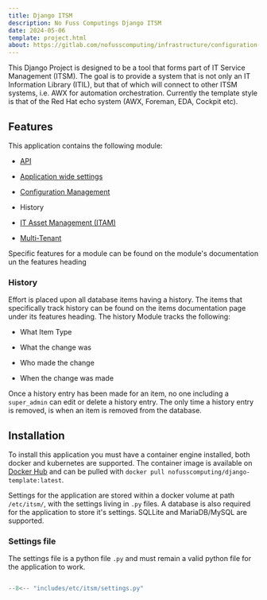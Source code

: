 ```yaml
---
title: Django ITSM
description: No Fuss Computings Django ITSM
date: 2024-05-06
template: project.html
about: https://gitlab.com/nofusscomputing/infrastructure/configuration-management/django_app
---
```


This Django Project is designed to be a tool that forms part of IT Service Management (ITSM). The goal is to provide a system that is not only an IT Information Library (ITIL), but that of which will connect to other ITSM systems, i.e. AWX for automation orchestration. Currently the template style is that of the Red Hat echo system (AWX, Foreman, EDA, Cockpit etc).


## Features

This application contains the following module:

- [API](api.md)

- [Application wide settings](settings.md)

- [Configuration Management](config_management/index.md)

- History

- [IT Asset Management (ITAM)](itam/index.md)

- [Multi-Tenant](permissions.md)

Specific features for a module can be found on the module's documentation un the features heading


### History

Effort is placed upon all database items having a history. The items that specifically track history can be found on the items documentation page under its features heading. The history Module tracks the following:

- What Item Type

- What the change was

- Who made the change

- When the change was made

Once a history entry has been made for an item, no one including a `super_admin` can edit or delete a history entry. The only time a history entry is removed, is when an item is removed from the database.


## Installation

To install this application you must have a container engine installed, both docker and kubernetes are supported. The container image is available on [Docker Hub](https://hub.docker.com/r/nofusscomputing/django-template) and can be pulled with `docker pull nofusscomputing/django-template:latest`.

Settings for the application are stored within a docker volume at path `/etc/itsm/`, with the settings living in `.py` files. A database is also required for the application to store it's settings. SQLLite and MariaDB/MySQL are supported.


### Settings file

The settings file is a python file `.py` and must remain a valid python file for the application to work.

``` py title="settings.py"

--8<-- "includes/etc/itsm/settings.py"

```
